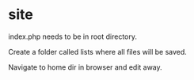 site
======

index.php needs to be in root directory.

Create a folder called lists where all files will be saved.

Navigate to home dir in browser and edit away.
